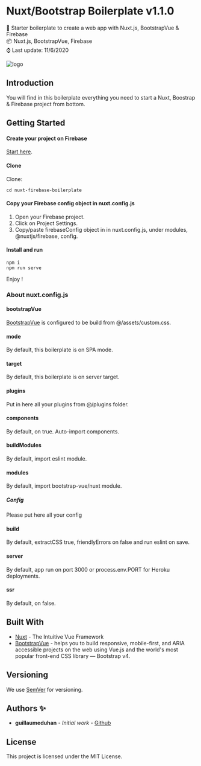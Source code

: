 # Nuxt/Bootstrap Boilerplate v1.1.0

🦾 Starter boilerplate to create a web app with Nuxt.js, BootstrapVue & Firebase\
📦 Nuxt.js, BootstrapVue, Firebase\
⌚ Last update: 11/6/2020

![logo](https://repository-images.githubusercontent.com/310706137/5a681d80-2074-11eb-95c8-f36fe44290ec)

## Introduction

You will find in this boilerplate everything you need to start a Nuxt, Boostrap & Firebase project from bottom.

## Getting Started

#### Create your project on Firebase

[Start here](https://firebase.google.com/).

#### Clone

Clone:

```
cd nuxt-firebase-boilerplate
```

#### Copy your Firebase config object in nuxt.config.js

1. Open your Firebase project.
2. Click on Project Settings.
3. Copy/paste firebaseConfig object in in nuxt.config.js, under modules, @nuxtjs/firebase, config.

#### Install and run

```
npm i
npm run serve
```

Enjoy !

### About nuxt.config.js

#### bootstrapVue

[BootstrapVue](https://bootstrap-vue.org/) is configured to be build from @/assets/custom.css.

#### mode

By default, this boilerplate is on SPA mode.

#### target

By default, this boilerplate is on server target.

#### plugins

Put in here all your plugins from @/plugins folder.

#### components

By default, on true. Auto-import components.

#### buildModules

By default, import eslint module.

#### modules

By default, import bootstrap-vue/nuxt module.

##### Config

Please put here all your config

#### build

By default, extractCSS true, friendlyErrors on false and run eslint on save.

#### server

By default, app run on port 3000 or process.env.PORT for Heroku deployments.

#### ssr

By default, on false.

## Built With

- [Nuxt](https://cli.vuejs.org/) - The Intuitive Vue Framework
- [BootstrapVue](https://bootstrap-vue.org/) - helps you to build responsive, mobile-first, and ARIA accessible projects on the web using Vue.js and the world's most popular front-end CSS library — Bootstrap v4.

## Versioning

We use [SemVer](http://semver.org/) for versioning.

## Authors ✨

- **guillaumeduhan** - _Initial work_ - [Github](https://github.com/guillaumeduhan)

## License

This project is licensed under the MIT License.
